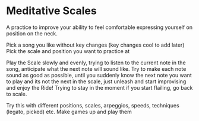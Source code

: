 # Meditative Scales

A practice to improve your ability to feel comfortable expressing yourself on
position on the neck.

Pick a song you like without key changes (key changes cool to add later)
Pick the scale and position you want to practice at

Play the Scale slowly and evenly, trying to listen to the current
note in the song, anticipate what the next note will sound like.
Try to make each note sound as good as possible,
until you suddenly know the next note you want to play
and its not the next in the scale, just unleash and start
improvising and enjoy the Ride! Trying to stay in the moment
if you start flailing, go back to scale.

Try this with different positions, scales, arpeggios, speeds, techniques
(legato, picked) etc.  Make games up and play them
